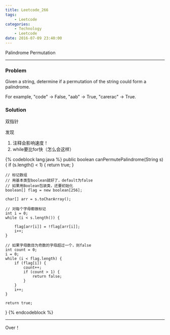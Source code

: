 ```yaml
---
title: Leetcode_266
tags:
	- Leetcode
categories:
	- Technology
	- Leetcode
date: 2016-07-09 23:40:00
---
```

Palindrome Permutation 

<!-- more -->

***

### Problem
Given a string, determine if a permutation of the string could form a palindrome.

For example,
"code" -> False, "aab" -> True, "carerac" -> True.

### Solution 
双指针

发现
1. 注释会影响速度！
2. while要比for快（怎么会这样）

{% codeblock lang:java  %}
public boolean canPermutePalindrome(String s) {
	if (s.length() < 1) {
		return true;
	}

	// 标记数组
	// 用基本类型boolean就好了，default为false
	// 如果用Boolean包装类，还要初始化
	boolean[] flag = new boolean[256];

	char[] arr = s.toCharArray();

	// 对每个字母都做标记
	int i = 0;
	while (i < s.length()) {

		flag[arr[i]] = !flag[arr[i]];
		i++;
	}

	// 如果字母数目为奇数的字母超过一个，则false
	int count = 0;
	i = 0;
	while (i < flag.length) {
		if (flag[i]) {
			count++;
			if (count > 1) {
				return false;
			}
		}
		i++;
	}

	return true;
}
{% endcodeblock %}
*** 

Over！










































